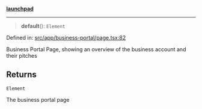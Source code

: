 [**launchpad**](index.md)

***

> **default**(): `Element`

Defined in: [src/app/business-portal/page.tsx:82](https://github.com/victorbratov/launchpad/blob/d1815ef1a573b42ac1f231f3f3d6617bddce6dbe/src/app/business-portal/page.tsx#L82)

Business Portal Page, showing an overview of the business account and their pitches

## Returns

`Element`

The business portal page
